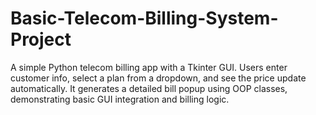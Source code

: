# Basic-Telecom-Billing-System-Project
A simple Python telecom billing app with a Tkinter GUI. Users enter customer info, select a plan from a dropdown, and see the price update automatically. It generates a detailed bill popup using OOP classes, demonstrating basic GUI integration and billing logic.

